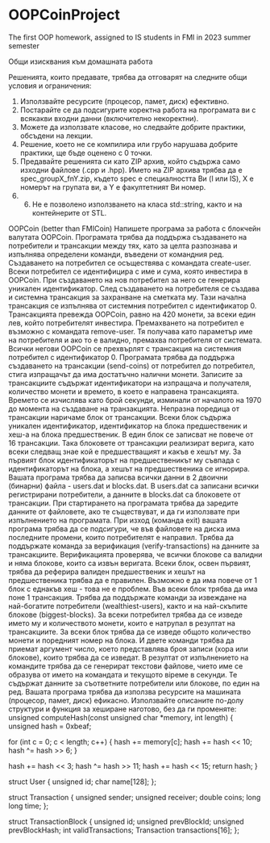 # OOPCoinProject
The first OOP homework, assigned to IS students in FMI in 2023 summer semester



Общи изисквания към домашната работа

Решенията, които предавате, трябва да отговарят на следните общи условия и ограничения:

1.	Използвайте ресурсите (процесор, памет, диск) ефективно.
2.	Постарайте се да подсигурите коректна работа на програмата ви с всякакви входни данни (включително некоректни).
3.	Можете да използвате класове, но следвайте добрите практики, обсъдени на лекции.
4.	Решение, което не се компилира или грубо нарушава добрите практики, ще бъде оценено с 0 точки.
5.	Предавайте решенията си като ZIP архив, който съдържа само изходни файлове (.cpp и .hpp). Името на ZIP архива трябва да е spec_groupX_fnY.zip, където spec е специалността Ви (I или IS), X е номерът на групата ви, а Y е факултетният Ви номер.
6.	6. Не е позволено използването на класа std::string, както и на контейнерите от STL.

OOPCoin (better than FMICoin)
Напишете програма за работа с блокчейн валутата OOPCoin. Програмата трябва да поддържа създаването на потребители и трансакции между тях, като за целта разпознава и изпълнява определени команди, въведени от командния ред.
Създаването на потребител се осъществява с командата create-user. Всеки потребител се идентифицира с име и сума, която инвестира в OOPCoin. При създаването на нов потребител за него се генерира уникален идентификатор. След създаването на потребителя се създава и системна трансакция за захранване на сметката му. Тази начална трансакция се изпълнява от системния потребител с идентификатор 0. Трансакцията превежда OOPCoin, равно на 420 монети, за всеки един лев, който потребителят инвестира.
Премахването на потребител е възможно с командата remove-user. Тя получава като параметър име на потребителя и ако то е валидно, премахва потребителя от системата. Всички негови OOPCoin се прехвърлят с трансакция на системния потребител с идентификатор 0.
Програмата трябва да поддържа създаването на трансакции (send-coins) от потребител до потребител, стига изпращачът да има достатъчно налични монети. Записите за трансакциите съдържат идентификатори на изпращача и получателя, количество монети и времето, в което е направена трансакцията. Времето се изчислява като брой секунди, изминали от началото на 1970 до момента на създаване на транзакцията.
Непразна поредица от трансакции наричаме блок от трансакции. Всеки блок съдържа уникален идентификатор, идентификатор на блока предшественик и хеш-а на блока предшественик. В един блок се записват не повече от 16 трансакции. Така блоковете от трансакции реализират верига, като всеки следващ знае кой е предшестващият и какъв е хешът му. За първият блок идентификаторът на предшественикът му съвпада с идентификаторът на блока, а хешът на предшественика се игнорира.
Вашата програма трябва да записва всички данни в 2 двоични (бинарни) файла - users.dat и blocks.dat. В users.dat са записани всички регистрирани потребители, а данните в blocks.dat са блоковете от трансакции.
При стартирането на програмата трябва да заредите данните от файловете, ако те съществуват, и да ги използвате при изпълнението на програмата. При изход (команда exit) вашата програма трябва да се подсигури, че във файловете на диска има последните промени, които потребителят е направил.
Трябва да поддържате команда за верификация (verify-transactions) на данните за трансакциите. Верификацията проверява, че всички блокове са валидни и няма блокове, които са извън веригата. Всеки блок, освен първият, трябва да реферира валиден предшественик и хешът на предшественика трябва да е правилен. Възможно е да има повече от 1 блок с еднакъв хеш - това не е проблем. Във всеки блок трябва да има поне 1 трансакция.
Трябва да поддържате команди за извеждане на най-богатите потребители (wealthiest-users), както и на най-скъпите блокове (biggest-blocks). За всеки потребител трябва да се изведе името му и количеството монети, които е натрупал в резултат на трансакциите. За всеки блок трябва да се изведе общото количество монети и поредният номер на блока.  И двете команди трябва да приемат аргумент число, което представлява броя записи (хора или блокове), които трябва да се изведат. В резултат от изпълнението на командите трябва да се генерират текстови файлове, чието име се образува от името на командата и текущото вiреме в секунди. Те съдържат данните за съответните потребители или блокове, по един на ред.
Вашата програма трябва да използва ресурсите на машината (процесор, памет, диск) ефикасно.
Използвайте описаните по-долу структури и функция за хеширане наготово, без да ги променяте:
unsigned computeHash(const unsigned char *memory, int length) {
   unsigned hash = 0xbeaf;

   for (int c = 0; c < length; c++) {
       hash += memory[c];
       hash += hash << 10;
       hash ^= hash >> 6;
   }

   hash += hash << 3;
   hash ^= hash >> 11;
   hash += hash << 15;
   return hash;
}

struct User {
   unsigned id;
   char name[128];
};

struct Transaction {
   unsigned sender;
   unsigned receiver;
   double coins;
   long long time;
};

struct TransactionBlock {
   unsigned id;
   unsigned prevBlockId;
   unsigned prevBlockHash;
   int validTransactions;
   Transaction transactions[16];
};


